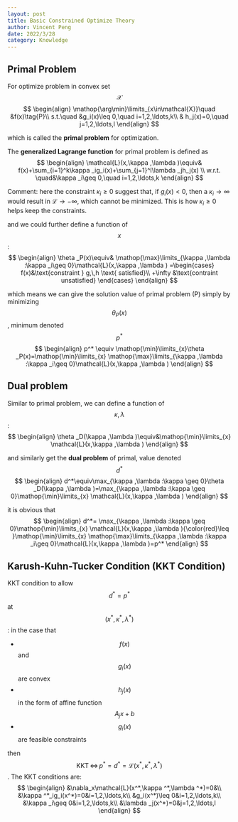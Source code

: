 ```yaml
---
layout: post
title: Basic Constrained Optimize Theory
author: Vincent Peng
date: 2022/3/28
category: Knowledge
---
```




## Primal Problem



For optimize problem in convex set $$ \mathcal{X} $$
$$
\begin{align}
\mathop{\arg\min}\limits_{x\in\mathcal{X}}\quad &f(x)\tag{P}\\
s.t.\quad   &g_i(x)\leq 0,\quad i=1,2,\ldots,k\\
& h_j(x)=0,\quad j=1,2,\ldots,l
\end{align}
$$

which is called the **primal problem** for optimization.

The **generalized Lagrange function** for primal problem is defined as
$$
\begin{align}
\mathcal{L}(x,\kappa ,\lambda )\equiv& f(x)+\sum_{i=1}^k\kappa _ig_i(x)+\sum_{j=1}^l\lambda _jh_j(x) \\
w.r.t. \quad&\kappa _i\geq 0,\quad i=1,2,\ldots,k
\end{align}   
$$

Comment: here the constraint $\kappa _i\geq 0$ suggest that, if $g_i(x)<0$, then a $\kappa_i\to\infty$ would result in $\mathcal{L}\to -\infty$, which cannot be minimized. This is how $\kappa _i\geq 0$ helps keep the constraints.

and we could further define a function of $$ x $$:
$$
\begin{align}
\theta _P(x)\equiv& \mathop{\max}\limits_{\kappa ,\lambda :\kappa _i\geq 0}\mathcal{L}(x,\kappa ,\lambda ) =\begin{cases}
f(x)&\text{constraint } g,\,h \text{ satisfied}\\
+\infty &\text{contraint unsatisfied}
\end{cases}
\end{align}
$$

which means we can give the solution value of primal problem (P) simply by minimizing $$ \theta _P(x) $$, minimum denoted $$ p^* $$
$$
    \begin{align}
    p^* \equiv \mathop{\min}\limits_{x}\theta _P(x)=\mathop{\min}\limits_{x}  \mathop{\max}\limits_{\kappa ,\lambda :\kappa _i\geq 0}\mathcal{L}(x,\kappa ,\lambda )
    \end{align}
$$


## Dual problem


Similar to primal problem, we can define a function of $$ \kappa ,\lambda  $$:
$$
\begin{align}
\theta _D(\kappa ,\lambda )\equiv&\mathop{\min}\limits_{x} \mathcal{L}(x,\kappa ,\lambda )
\end{align}
$$

and similarly get the **dual problem** of primal, value denoted $$ d^* $$
$$
\begin{align}
d^*\equiv\max_{\kappa ,\lambda :\kappa \geq 0}\theta _D(\kappa ,\lambda )=\max_{\kappa ,\lambda :\kappa \geq 0}\mathop{\min}\limits_{x} \mathcal{L}(x,\kappa ,\lambda )
\end{align} 
$$

it is obvious that 
$$
\begin{align}
d^*= \max_{\kappa ,\lambda :\kappa \geq 0}\mathop{\min}\limits_{x} \mathcal{L}(x,\kappa ,\lambda ){\color{red}\leq }\mathop{\min}\limits_{x}  \mathop{\max}\limits_{\kappa ,\lambda :\kappa _i\geq 0}\mathcal{L}(x,\kappa ,\lambda )=p^*
\end{align}
$$

## Karush-Kuhn-Tucker Condition (KKT Condition)


KKT condition to allow $$ d^*=p^* $$ at $$ (x^*,\kappa ^*,\lambda ^*) $$: in the case that

- $$ f(x) $$ and $$ g_i(x) $$ are convex
- $$ h_j(x) $$ in the form of affine function $$ A_jx+b $$
- $$ g_i(x) $$ are feasible constraints

then $$ \mathrm{KKT}\,\Leftrightarrow\, p^*=d^*=\mathcal{L}(x^*,\kappa ^*,\lambda ^*)  $$. The KKT conditions are:
$$
\begin{align}
&\nabla_x\mathcal{L}(x^*,\kappa ^*,\lambda ^*)=0&\\
&\kappa ^*_ig_i(x^*)=0&i=1,2,\ldots,k\\
&g_i(x^*)\leq 0&i=1,2,\ldots,k\\
&\kappa _i\geq 0&i=1,2,\ldots,k\\
&\lambda _j(x^*)=0&j=1,2,\ldots,l
\end{align}
$$


    
    